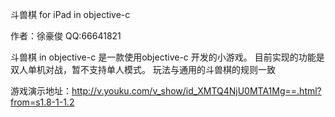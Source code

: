 斗兽棋 for iPad in objective-c

作者：徐豪俊 QQ:66641821

斗兽棋 in objective-c 是一款使用objective-c 开发的小游戏。
目前实现的功能是双人单机对战，暂不支持单人模式。
玩法与通用的斗兽棋的规则一致

游戏演示地址：http://v.youku.com/v_show/id_XMTQ4NjU0MTA1Mg==.html?from=s1.8-1-1.2
